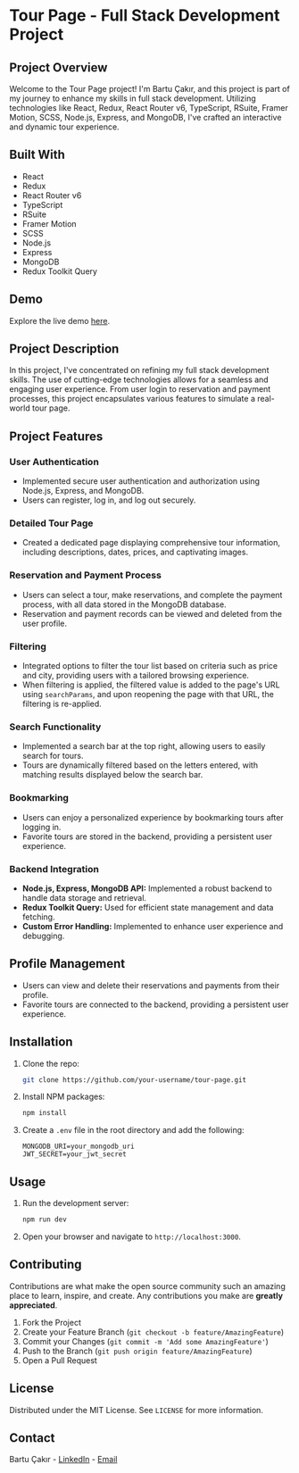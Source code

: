 # Tour Page - Full Stack Development Project

## Project Overview

Welcome to the Tour Page project! I'm Bartu Çakır, and this project is part of my journey to enhance my skills in full stack development. Utilizing technologies like React, Redux, React Router v6, TypeScript, RSuite, Framer Motion, SCSS, Node.js, Express, and MongoDB, I've crafted an interactive and dynamic tour experience.

## Built With

- React
- Redux
- React Router v6
- TypeScript
- RSuite
- Framer Motion
- SCSS
- Node.js
- Express
- MongoDB
- Redux Toolkit Query

## Demo

Explore the live demo [here](https://bartutourproject.netlify.app).

## Project Description

In this project, I've concentrated on refining my full stack development skills. The use of cutting-edge technologies allows for a seamless and engaging user experience. From user login to reservation and payment processes, this project encapsulates various features to simulate a real-world tour page.

## Project Features

### User Authentication

- Implemented secure user authentication and authorization using Node.js, Express, and MongoDB.
- Users can register, log in, and log out securely.

### Detailed Tour Page

- Created a dedicated page displaying comprehensive tour information, including descriptions, dates, prices, and captivating images.

### Reservation and Payment Process

- Users can select a tour, make reservations, and complete the payment process, with all data stored in the MongoDB database.
- Reservation and payment records can be viewed and deleted from the user profile.

### Filtering

- Integrated options to filter the tour list based on criteria such as price and city, providing users with a tailored browsing experience.
- When filtering is applied, the filtered value is added to the page's URL using `searchParams`, and upon reopening the page with that URL, the filtering is re-applied.

### Search Functionality

- Implemented a search bar at the top right, allowing users to easily search for tours.
- Tours are dynamically filtered based on the letters entered, with matching results displayed below the search bar.

### Bookmarking

- Users can enjoy a personalized experience by bookmarking tours after logging in.
- Favorite tours are stored in the backend, providing a persistent user experience.

### Backend Integration

- **Node.js, Express, MongoDB API:** Implemented a robust backend to handle data storage and retrieval.
- **Redux Toolkit Query:** Used for efficient state management and data fetching.
- **Custom Error Handling:** Implemented to enhance user experience and debugging.

## Profile Management

- Users can view and delete their reservations and payments from their profile.
- Favorite tours are connected to the backend, providing a persistent user experience.

## Installation

1. Clone the repo:
    ```sh
    git clone https://github.com/your-username/tour-page.git
    ```
2. Install NPM packages:
    ```sh
    npm install
    ```
3. Create a `.env` file in the root directory and add the following:
    ```env
    MONGODB_URI=your_mongodb_uri
    JWT_SECRET=your_jwt_secret
    ```

## Usage

1. Run the development server:
    ```sh
    npm run dev
    ```
2. Open your browser and navigate to `http://localhost:3000`.

## Contributing

Contributions are what make the open source community such an amazing place to learn, inspire, and create. Any contributions you make are **greatly appreciated**.

1. Fork the Project
2. Create your Feature Branch (`git checkout -b feature/AmazingFeature`)
3. Commit your Changes (`git commit -m 'Add some AmazingFeature'`)
4. Push to the Branch (`git push origin feature/AmazingFeature`)
5. Open a Pull Request

## License

Distributed under the MIT License. See `LICENSE` for more information.

## Contact

Bartu Çakır - [LinkedIn](https://linkedin.com/in/bartwocakir) - [Email](mailto:bartucakir21@gmail.com)
